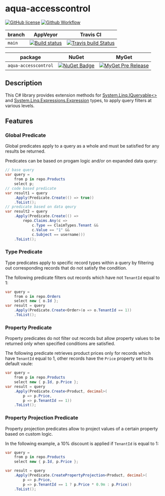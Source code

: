 # aqua-accesscontrol

[![GitHub license][lic-badge]][lic-link]
[![Github Workflow][pub-badge]][pub-link]

| branch | AppVeyor                | Travis CI                      |
| ---    | ---                     | ---                            |
| `main` | [![Build status][5]][6] | [![Travis build Status][7]][8] |

| package              | NuGet                  | MyGet                        |
| ---                  | ---                    | ---                          |
| `aqua-accesscontrol` | [![NuGet Badge][1]][2] | [![MyGet Pre Release][3]][4] |

## Description

This C# library provides extension methods for [System.Linq.IQueryable<>](https://learn.microsoft.com/en-us/dotnet/api/system.linq.iqueryable) and [System.Linq.Expressions.Expression](https://learn.microsoft.com/en-us/dotnet/api/system.linq.expressions.expression) types, to apply query filters at various levels.

## Features

### Global Predicate

Global predicates apply to a query as a whole and must be satisfied for any results be returned.

Predicates can be based on progam logic and/or on expanded data query:

```C#
// base query
var query =
    from p in repo.Products
    select p;
// code based predicate
var result1 = query
    .Apply(Predicate.Create(() => true))
    .ToList();
// predicate based on data qeury
var result2 = query
    .Apply(Predicate.Create(() =>
        repo.Claims.Any(c =>
            c.Type == ClaimTypes.Tenant &&
            c.Value == "1" &&
            c.Subject == username)))
    .ToList();
```

### Type Predicate

Type predicates apply to specific record types within a query by filtering out corresponding records that do not satisfy the condition.

The following predicate filters out records which have not `TenantId` equal to 1:

```C#
var query =
    from o in repo.Orders
    select new { o.Id };
var result = query
    .Apply(Predicate.Create<Order>(o => o.TenantId == 1))
    .ToList();
```

### Property Predicate

Property predicates do not filter out records but allow property values to be returned only when specified conditions are satisfied.

The following predicate retrieves product prices only for records which have `TenantId` equal to 1, other records have the `Price` property set to its default vaule:

```C#
var query =
    from p in repo.Products
    select new { p.Id, p.Price };
var result = query
    .Apply(Predicate.Create<Product, decimal>(
        p => p.Price,
        p => p.TenantId == 1))
    .ToList();
```

### Property Projection Predicate

Property projection predicates allow to project values of a certain property based on custom logic.

In the following example, a 10% discount is applied if `TenantId` is equal to 1:

```C#
var query =
    from p in repo.Products
    select new { p.Id, p.Price };

var result = query
    .Apply(Predicate.CreatePropertyProjection<Product, decimal>(
        p => p.Price,
        p => p.TenantId == 1 ? p.Price * 0.9m : p.Price))
    .ToList();
```

[1]: https://buildstats.info/nuget/aqua-accesscontrol?includePreReleases=true
[2]: http://www.nuget.org/packages/aqua-accesscontrol
[3]: http://img.shields.io/myget/aqua/vpre/aqua-accesscontrol.svg?style=flat-square&label=myget
[4]: https://www.myget.org/feed/aqua/package/nuget/aqua-accesscontrol
[5]: https://ci.appveyor.com/api/projects/status/se738mykuhel4b3q/branch/main?svg=true
[6]: https://ci.appveyor.com/project/6bee/aqua-accesscontrol/branch/main
[7]: https://travis-ci.org/6bee/aqua-accesscontrol.svg?branch=main
[8]: https://travis-ci.org/6bee/aqua-accesscontrol?branch=main

[lic-badge]: https://img.shields.io/github/license/6bee/aqua-accesscontrol.svg
[lic-link]: https://github.com/6bee/aqua-accesscontrol/blob/main/license.txt

[pub-badge]: https://github.com/6bee/aqua-accesscontrol/actions/workflows/publish.yml/badge.svg
[pub-link]: https://github.com/6bee/aqua-accesscontrol/actions/workflows/publish.yml
